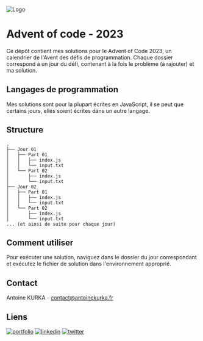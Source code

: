 
![Logo](https://res.cloudinary.com/practicaldev/image/fetch/s--pC_RPI8Q--/c_imagga_scale,f_auto,fl_progressive,h_420,q_auto,w_1000/https://dev-to-uploads.s3.amazonaws.com/i/bzy1a7i5nuzihx35m58p.jpeg)


# Advent of code - 2023

Ce dépôt contient mes solutions pour le Advent of Code 2023, un calendrier de l'Avent des défis de programmation. Chaque dossier correspond à un jour du défi, contenant à la fois le problème (à rajouter) et ma solution.

## Langages de programmation

Mes solutions sont pour la plupart écrites en JavaScript, il se peut que certains jours, elles soient écrites dans un autre langage.


## Structure
```
.
├── Jour 01
│   ├── Part 01
│   │   ├── index.js
│   │   └── input.txt
│   └── Part 02
│       ├── index.js
│       └── input.txt
├── Jour 02
│   ├── Part 01
│   │   ├── index.js
│   │   └── input.txt
│   └── Part 02
│       ├── index.js
│       └── input.txt
... (et ainsi de suite pour chaque jour)

```

## Comment utiliser
Pour exécuter une solution, naviguez dans le dossier du jour correspondant et exécutez le fichier de solution dans l'environnement approprié.
## Contact

Antoine KURKA - contact@antoinekurka.fr

## Liens
[![portfolio](https://img.shields.io/badge/my_portfolio-000?style=for-the-badge&logo=ko-fi&logoColor=white)](https://antoinekurka.fr)
[![linkedin](https://img.shields.io/badge/linkedin-0A66C2?style=for-the-badge&logo=linkedin&logoColor=white)](https://www.linkedin.com/in/antoine_kurka)
[![twitter](https://img.shields.io/badge/twitter-1DA1F2?style=for-the-badge&logo=twitter&logoColor=white)](https://twitter.com/antoine_kurka)

